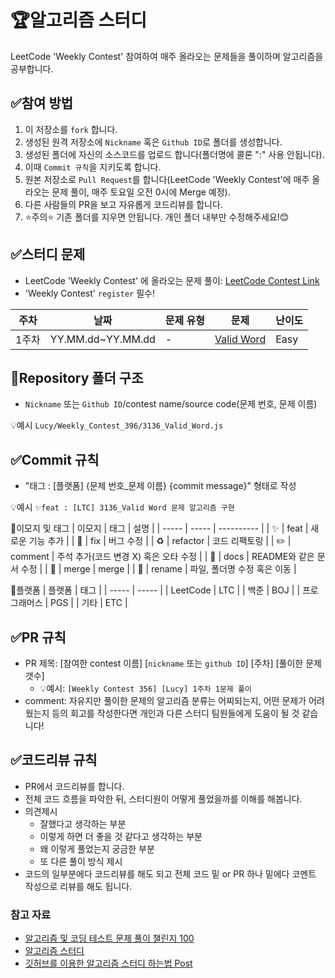 # 🏆알고리즘 스터디
LeetCode 'Weekly Contest' 참여하여 매주 올라오는 문제들을 풀이하며 알고리즘을 공부합니다.

## ✅참여 방법
1. 이 저장소를 `fork` 합니다.
2. 생성된 원격 저장소에 `Nickname` 혹은 `Github ID`로 폴더를 생성합니다.
3. 생성된 폴더에 자신의 소스코드를 업로드 합니다(폴더명에 콜론 ":" 사용 안됩니다).
4. 이때 `Commit 규칙`을 지키도록 합니다.
5. 원본 저장소로 `Pull Request`를 합니다(LeetCode 'Weekly Contest'에 매주 올라오는 문제 풀이, 매주 토요일 오전 0시에 Merge 예정).
6. 다른 사람들의 PR을 보고 자유롭게 코드리뷰를 합니다.
7. ⭐주의⭐ 기존 폴더를 지우면 안됩니다. 개인 폴더 내부만 수정해주세요!😊

## ✅스터디 문제
- LeetCode 'Weekly Contest' 에 올라오는 문제 풀이: [LeetCode Contest Link](https://leetcode.com/contest/)
- 'Weekly Contest' `register` 필수!

| 주차  | 날짜 | 문제 유형  | 문제 | 난이도 |
| ----- | ----- | ----- | ---------- | ----- |
| 1주차  | YY.MM.dd~YY.MM.dd  | -  | [Valid Word](https://leetcode.com/problems/valid-word/description/)  | Easy  |

## 📁Repository 폴더 구조
- `Nickname` 또는 `Github ID`/contest name/source code(문제 번호, 문제 이름)
    
💡예시
`Lucy/Weekly_Contest_396/3136_Valid_Word.js`

## ✅Commit 규칙
- "태그 : [플랫폼] {문제 번호_문제 이름} {commit message}" 형태로 작성
    
💡예시
`✨feat : [LTC] 3136_Valid Word 문제 알고리즘 구현`

🤔이모지 및 태그
| 이모지  | 태그 | 설명  |
| ----- | ----- | ---------- |
| ✨ | feat | 새로운 기능 추가 |
| 🐛 | fix | 버그 수정 |
| ♻️ | refactor | 코드 리팩토링 |
| ✏️ | comment | 주석 추가(코드 변경 X) 혹은 오타 수정 |
| 📝 | docs | README와 같은 문서 수정 |
| 🔀 | merge | merge |
| 🚚 | rename | 파일, 폴더명 수정 혹은 이동 |


🤔플랫폼
| 플랫폼  | 태그 |
| ----- | ----- |
| LeetCode | LTC |
| 백준 | BOJ |
| 프로그래머스 | PGS |
| 기타 | ETC |

## ✅PR 규칙
- PR 제목: [참여한 contest 이름] [`nickname` 또는 `github ID`] [주차] [풀이한 문제 갯수]
  - 💡예시: `[Weekly Contest 356] [Lucy] 1주차 1문제 풀이`
- comment: 자유지만 풀이한 문제의 알고리즘 분류는 어찌되는지, 어떤 문제가 어려웠는지 등의 회고를 작성한다면 개인과 다른 스터디 팀원들에게 도움이 될 것 같습니다!

## ✅코드리뷰 규칙
- PR에서 코드리뷰를 합니다.
- 전체 코드 흐름을 파악한 뒤, 스터디원이 어떻게 풀었을까를 이해를 해봅니다.
- 의견제시
  - 잘했다고 생각하는 부분
  - 이렇게 하면 더 좋을 것 같다고 생각하는 부분
  - 왜 이렇게 풀었는지 궁금한 부분
  - 또 다른 풀이 방식 제시
- 코드의 일부분에다 코드리뷰를 해도 되고 전체 코드 밑 or PR 하나 밑에다 코멘트 작성으로 리뷰를 해도 됩니다.

### 참고 자료
- [알고리즘 및 코딩 테스트 문제 풀이 챌린지 100](https://github.com/ellynhan/challenge100-codingtest-study)
- [알고리즘 스터디](https://github.com/tldjfj123/Algorithm_Study?tab=readme-ov-file)
- [깃허브를 이용한 알고리즘 스터디 하는법 Post](https://waytocse.tistory.com/59)
